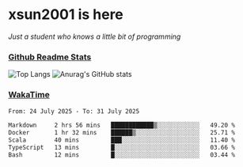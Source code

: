 # xsun2001 is here

*Just a student who knows a little bit of programming*

### [Github Readme Stats](https://github.com/anuraghazra/github-readme-stats)

![Top Langs](https://github-readme-stats.vercel.app/api/top-langs/?username=xsun2001&layout=compact&theme=radical) ![Anurag's GitHub stats](https://github-readme-stats.vercel.app/api?username=xsun2001&show_icons=true&theme=radical)

### [WakaTime](https://wakatime.com)

<!--START_SECTION:waka-->

```txt
From: 24 July 2025 - To: 31 July 2025

Markdown     2 hrs 56 mins   ████████████▒░░░░░░░░░░░░   49.20 %
Docker       1 hr 32 mins    ██████▒░░░░░░░░░░░░░░░░░░   25.71 %
Scala        40 mins         ███░░░░░░░░░░░░░░░░░░░░░░   11.40 %
TypeScript   13 mins         █░░░░░░░░░░░░░░░░░░░░░░░░   03.66 %
Bash         12 mins         █░░░░░░░░░░░░░░░░░░░░░░░░   03.44 %
```

<!--END_SECTION:waka-->
